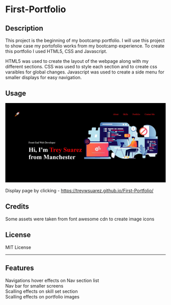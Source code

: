 # First-Portfolio 

## Description

This project is the beginning of my bootcamp portfolio. I will use this project to show case my portofolio works from my bootcamp experience. 
To create this portfolio I used HTML5, CSS and Javascript. 

HTML5 was used to create the layout of the webpage along with my different sections. CSS was used to style each section and to create css varaibles for global changes. Javascript was used to create a side menu for smaller displays for easy navigation. 


## Usage

![alt text](./starter/images/portfoliosc.JPG)

Display page by clicking - https://treywsuarez.github.io/First-Portfolio/

## Credits

Some assets were taken from font awesome cdn to create image icons 

## License

MIT License

---

## Features

Navigations hover effects on Nav section list <br> 
Nav bar for smaller screens <br>
Scalling effects on skill set section <br>
Scalling effects on portfolio images 
